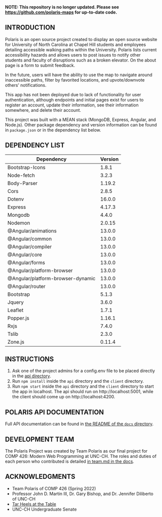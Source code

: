 **NOTE: This repository is no longer updated. Please see https://github.com/polaris-maps for up-to-date code.**


INTRODUCTION
----------------------------------------------------------------------


Polaris is an open source project created to display an open source website for University of North Carolina at Chapel Hill students and employees detailing accessible walking paths within the University. Polaris lists current accessibility hazards and allows users to post issues to notify other students and faculty of disruptions such as a broken elevator. On the about page is a form to submit feedback. 

In the future, users will have the ability to use the map to navigate around inaccessible paths, filter by favorited locations, and upvote/downvote others' notifications.

This app has not been deployed due to lack of functionality for user authentication, although endpoints and initial pages exist for users to register an account, update their information, see their information somewhere, and delete their account.

This project was built with a MEAN stack (MongoDB, Express, Angular, and Node.js). Other package dependency and version information can be found in `package.json` or in the dependency list below.


DEPENDENCY LIST
----------------------------------------------------------------------
Dependency | Version 
--- | ---
Bootstrap-Icons | 1.8.1 
Node-fetch | 3.2.3
Body-Parser | 1.19.2
Cors | 2.8.5
Dotenv | 16.0.0
Express | 4.17.3
Mongodb | 4.4.0
Nodemon | 2.0.15
@Angular/animations | 13.0.0
@Angular/common | 13.0.0
@Angular/compiler | 13.0.0
@Angular/core | 13.0.0
@Angular/forms	| 13.0.0
@Angular/platform-browser | 13.0.0
@Angular/platform-browser-dynamic | 13.0.0
@Angular/router | 13.0.0
Bootstrap | 5.1.3
Jquery | 3.6.0
Leaflet | 1.7.1
Popper.js | 1.16.1
Rxjs | 7.4.0
Tslib | 2.3.0
Zone.js | 0.11.4


INSTRUCTIONS
----------------------------------------------------------------------

1. Ask one of the project admins for a config.env file to be placed directly in the [api directory](https://github.com/comp426-2022-spring/a99-polaris/tree/main/api).
2. Run `npm install` inside the `api` directory and the `client` directory.
3. Run `npm start` inside the `api` directory and the `client` directory to start the app in localhost. The api should run on http://localhost:5001, while the client should come up on http://localhost:4200.


POLARIS API DOCUMENTATION
----------------------------------------------------------------------
Full API documentation can be found in [the README of the `docs` directory](https://github.com/comp426-2022-spring/a99-polaris/blob/main/docs/README.md#polaris-api-documentation).


DEVELOPMENT TEAM
----------------------------------------------------------------------


The Polaris Project was created by Team Polaris as our final project for COMP 426: Modern Web Programming at UNC-CH. The roles and duties of each person who contributed is detailed [in team.md in the docs](https://github.com/comp426-2022-spring/a99-polaris/blob/main/docs/team.md).


ACKNOWLEDGMENTS
----------------------------------------------------------------------


- Team Polaris of COMP 426 (Spring 2022)
- Professor John D. Martin III, Dr. Gary Bishop, and Dr. Jennifer Diliberto of UNC-CH
- [Tar Heels at the Table](https://tarheels.live/tarheelsatthetable/)
- UNC-CH Undergraduate Senate
